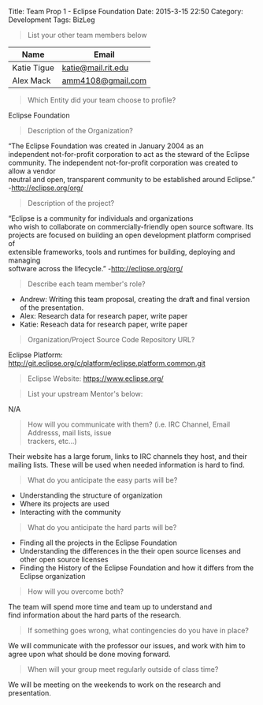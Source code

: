 Title: Team Prop 1 - Eclipse Foundation
Date: 2015-3-15 22:50
Category: Development
Tags: BizLeg

>List your other team members below

| Name             | Email                       |
|------------------|-----------------------------|
| Katie Tigue      | <katie@mail.rit.edu>        |
| Alex Mack        | <amm4108@gmail.com>         |

>Which Entity did your team choose to profile?

Eclipse Foundation

>Description of the Organization?

“The Eclipse Foundation was created in January 2004 as an  
independent not-for-profit corporation to act as the steward of the Eclipse  
community. The independent not-for-profit corporation was created to allow a vendor  
neutral and open, transparent community to be established around Eclipse.” -<http://eclipse.org/org/>

>Description of the project?

“Eclipse is a community for individuals and organizations  
who wish to collaborate on commercially-friendly open source software. Its  
projects are focused on building an open development platform comprised of  
extensible frameworks, tools and runtimes for building, deploying and managing  
software across the lifecycle.” -<http://eclipse.org/org/>

>Describe each team member's role?

- Andrew: Writing this team proposal, creating the draft and final version of the presentation.
- Alex: Research data for research paper, write paper
- Katie: Reseach data for research paper, write paper

>Organization/Project Source Code Repository URL?

Eclipse Platform: <http://git.eclipse.org/c/platform/eclipse.platform.common.git>

>Eclipse Website: <https://www.eclipse.org/>

>List your upstream Mentor's below:

N/A

>How will you communicate with them? (i.e. IRC Channel, Email Addresss, mail lists, issue  
trackers, etc...)

Their website has a large forum, links to IRC channels they host, and their mailing lists. These will be used when needed information is hard to find.

>What do you anticipate the easy parts will be?

 - Understanding the structure of organization
 - Where its projects are used
 - Interacting with the community

>What do you anticipate the hard parts will be?

 - Finding all the projects in the Eclipse Foundation</li>
 - Understanding the differences in the their open source licenses and other open source licenses
 - Finding the History of the Eclipse Foundation and how it differs from the Eclipse organization

>How will you overcome both?

The team will spend more time and team up to understand and  
find information about the hard parts of the research.

>If something goes wrong, what contingencies do you have in place?

We will communicate with the professor our issues, and work with him to agree upon what should be done moving forward.

>When will your group meet regularly outside of class time?

We will be meeting on the weekends to work on the research and presentation.